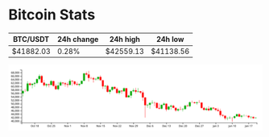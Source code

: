 # Bitcoin Stats

BTC/USDT|24h change|24h high|24h low|
|---|---|---|---|
|$41882.03|0.28%|$42559.13|$41138.56|

<img src="./chart.svg">
